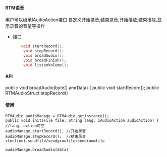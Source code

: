 #### RTM语音
用户可以继承IAudioAction接口 自定义开始录音,结束录音,开始播放,结束播放,显示录音的音量等操作
- 接口
~~~c++
       void startRecord();
        void stopRecord();
        void broadAudio();
        void broadFinish();
        void listenVolume();
~~~

#### API
public void broadAudio(byte[] amrData) {
public void startRecord();
public RTMAudioStruct stopRecord()


#### 使用
    RTMAudio audioManage = RTMAudio.getinstance();
    public void init(File file, String lang, IAudioAction audioAction) { //lang, action可空
    audioManage.startRecord(); //开始录音
    audioManage.stopRecord();  //结束录音
    rtmclient.sendfile/sendgroufile/sendroomfile
    
    audioManage.broadAudio(data)


